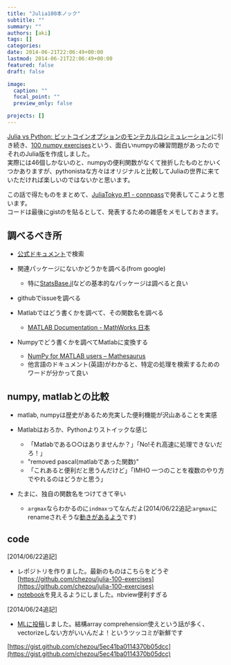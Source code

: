 ```yaml
---
title: "Julia100本ノック"
subtitle: ""
summary: ""
authors: [aki]
tags: []
categories: 
date: 2014-06-21T22:06:49+00:00
lastmod: 2014-06-21T22:06:49+00:00
featured: false
draft: false

image:
  caption: ""
  focal_point: ""
  preview_only: false

projects: []
---
```

[Julia vs Python: ビットコインオプションのモンテカルロシミュレーション](http://chezou.wordpress.com/2014/05/07/julia-vs-python-bitcoin-option/)に引き続き、[100 numpy exercises](http://www.loria.fr/~rougier/teaching/numpy.100/)という、面白いnumpyの練習問題があったのでそれのJulia版を作成しました。  
実際には46個しかないのと、numpyの便利関数がなくて挫折したものとかいくつかありますが、pythonistaな方々はオリジナルと比較してJuliaの世界に来ていただければ楽しいのではないかと思います。

この話で得たものをまとめて、[JuliaTokyo #1 - connpass](http://juliatokyo.connpass.com/event/6891/)で発表してこようと思います。  
コードは最後にgistのを貼るとして、発表するための雑感をメモしておきます。

## 調べるべき所

- [公式ドキュメント](http://julia.readthedocs.org/en/latest/)で検索
- 関連パッケージにないかどうかを調べる(from google)

  - 特に[StatsBase.jl](http://statsbasejl.readthedocs.org/en/latest/index.html)などの基本的なパッケージは調べると良い
- githubでissueを調べる
- Matlabではどう書くかを調べて、その関数名を調べる

  - [MATLAB Documentation - MathWorks 日本](http://www.mathworks.co.jp/jp/help/matlab/index.html)
- Numpyでどう書くかを調べてMatlabに変換する

  - [NumPy for MATLAB users – Mathesaurus](http://mathesaurus.sourceforge.net/matlab-numpy.html)
  - 他言語のドキュメント(英語)がわかると、特定の処理を検索するためのワードが分かって良い

## numpy, matlabとの比較

- matlab, numpyは歴史があるため充実した便利機能が沢山あることを実感
- Matlabはおろか、Pythonよりストイックな感じ

  - 「Matlabである○○はありませんか？」「No!それ高速に処理できないだろ！」
  - &quot;removed pascal(matlabであった関数)&quot;
  - 「これあると便利だと思うんだけど」「IMHO 一つのことを複数のやり方でやれるのはどうかと思う」
- たまに、独自の関数名をつけてきて辛い

  - `argmax`ならわかるのに`indmax`ってなんだよ(2014/06/22追記:`argmax`にrenameされそうな[動きがあるよう](https://github.com/JuliaLang/julia/pull/7327)です)

## code

[2014/06/22追記]

- レポジトリを作りました。最新のものはこちらをどうぞ [https://github.com/chezou/julia-100-exercises](https://github.com/chezou/julia-100-exercises)
- [notebook](http://nbviewer.ipython.org/github/chezou/julia-100-exercises/blob/master/julia-100-exercises.ipynb)を見えるようにしました。nbview便利すぎる

[2014/06/24追記]

- [MLに投稿](https://groups.google.com/forum/#!topic/julia-users/NquQLBRWHIU)しました。結構array comprehension使えという話が多く、vectorizeしない方がいいんだよ！というツッコミが新鮮です

[https://gist.github.com/chezou/5ec41ba0114370b05dcc](https://gist.github.com/chezou/5ec41ba0114370b05dcc)


